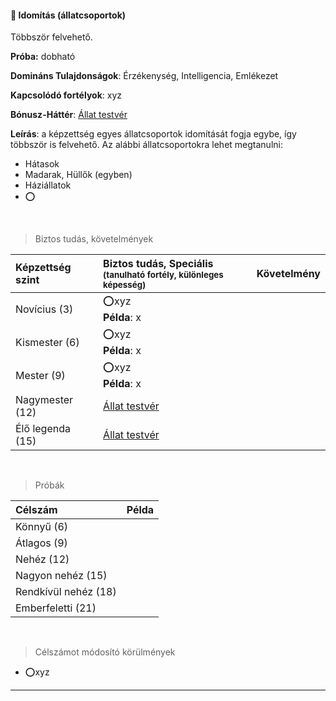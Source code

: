 #### 🔵 Idomítás (állatcsoportok)

Többször felvehető.

**Próba:** dobható

**Domináns Tulajdonságok**: Érzékenység, Intelligencia, Emlékezet

**Kapcsolódó fortélyok**: xyz

**Bónusz-Háttér**: [Állat testvér](../042_bonusz_hatterek.md#-%C3%A1llat-testv%C3%A9r)

**Leírás**: a képzettség egyes állatcsoportok idomítását fogja egybe, így többször is felvehető. Az alábbi állatcsoportokra lehet megtanulni:
- Hátasok
- Madarak, Hüllők (egyben)
- Háziállatok
- ⭕

<br />

> Biztos tudás, követelmények

| Képzettség szint | Biztos tudás, Speciális <br /><sub>(tanulható fortély, különleges  képesség)</sub> | Követelmény |
| :--------------- | :--------------------------------------------------------------------------------- | :---------: |
| Novícius (3)     | ⭕xyz <br /> **Példa**: x                                                           |             |
| Kismester (6)    | ⭕xyz <br /> **Példa**: x                                                           |             |
| Mester (9)       | ⭕xyz <br /> **Példa**: x                                                           |             |
| Nagymester (12)  | [Állat testvér](../042_bonusz_hatterek.md#-%C3%A1llat-testv%C3%A9r)                |             |
| Élő legenda (15) | [Állat testvér](../042_bonusz_hatterek.md#-%C3%A1llat-testv%C3%A9r)                |             |

<br />

> Próbák

| Célszám | Példa  |
| :----------- | :----------- |
| Könnyű       (6)  | |
| Átlagos      (9)  | |
| Nehéz        (12) | |
| Nagyon nehéz (15) | |
| Rendkívül nehéz (18) | |
| Emberfeletti (21) | |

<br />

> Célszámot módosító körülmények

- ⭕xyz

---
